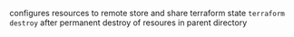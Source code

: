 configures resources to remote store and share terraform state
`terraform destroy` after permanent destroy of resoures in parent directory